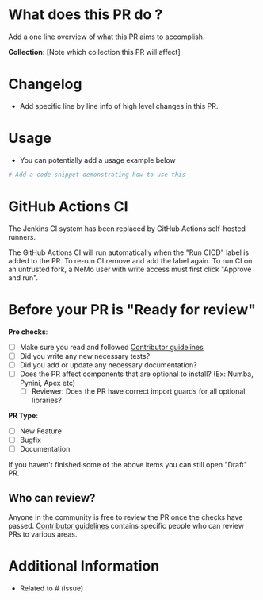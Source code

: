 # What does this PR do ?

Add a one line overview of what this PR aims to accomplish.

**Collection**: [Note which collection this PR will affect]

# Changelog 
- Add specific line by line info of high level changes in this PR.

# Usage
* You can potentially add a usage example below

```python
# Add a code snippet demonstrating how to use this 
```

# GitHub Actions CI

The Jenkins CI system has been replaced by GitHub Actions self-hosted runners.

The GitHub Actions CI will run automatically when the "Run CICD" label is added to the PR.
To re-run CI remove and add the label again.
To run CI on an untrusted fork, a NeMo user with write access must first click "Approve and run".

# Before your PR is "Ready for review"
**Pre checks**:
- [ ] Make sure you read and followed [Contributor guidelines](https://github.com/NVIDIA/NeMo/blob/main/CONTRIBUTING.md)
- [ ] Did you write any new necessary tests?
- [ ] Did you add or update any necessary documentation?
- [ ] Does the PR affect components that are optional to install? (Ex: Numba, Pynini, Apex etc)
  - [ ] Reviewer: Does the PR have correct import guards for all optional libraries?
  
**PR Type**:
- [ ] New Feature
- [ ] Bugfix
- [ ] Documentation

If you haven't finished some of the above items you can still open "Draft" PR.


## Who can review?

Anyone in the community is free to review the PR once the checks have passed. 
[Contributor guidelines](https://github.com/NVIDIA/NeMo/blob/main/CONTRIBUTING.md) contains specific people who can review PRs to various areas.

# Additional Information
* Related to # (issue)
